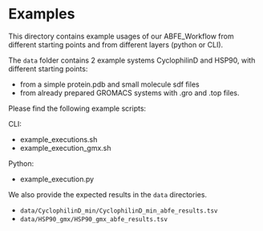 Examples
=========

This directory contains example usages of our ABFE_Workflow from different starting points and from different layers (python or CLI).

The `data` folder contains 2 example systems CyclophilinD and HSP90, with different starting points: 
- from a simple protein.pdb and small molecule sdf files
- from already prepared GROMACS systems with .gro and .top files.


Please find the following example scripts:

CLI:
- example_executions.sh
- example_execution_gmx.sh

Python:
- example_execution.py

  
We also provide the expected results in the `data` directories.
- `data/CyclophilinD_min/CyclophilinD_min_abfe_results.tsv`
- `data/HSP90_gmx/HSP90_gmx_abfe_results.tsv`
